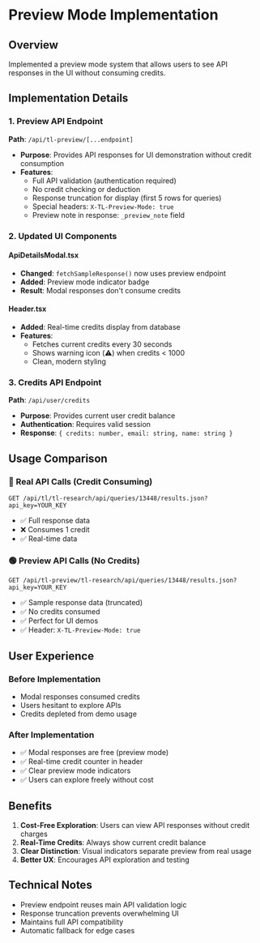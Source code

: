 # Preview Mode Implementation

## Overview
Implemented a preview mode system that allows users to see API responses in the UI without consuming credits.

## Implementation Details

### 1. Preview API Endpoint
**Path**: `/api/tl-preview/[...endpoint]`

- **Purpose**: Provides API responses for UI demonstration without credit consumption
- **Features**:
  - Full API validation (authentication required)
  - No credit checking or deduction
  - Response truncation for display (first 5 rows for queries)
  - Special headers: `X-TL-Preview-Mode: true`
  - Preview note in response: `_preview_note` field

### 2. Updated UI Components

#### ApiDetailsModal.tsx
- **Changed**: `fetchSampleResponse()` now uses preview endpoint
- **Added**: Preview mode indicator badge
- **Result**: Modal responses don't consume credits

#### Header.tsx  
- **Added**: Real-time credits display from database
- **Features**:
  - Fetches current credits every 30 seconds
  - Shows warning icon (⚠️) when credits < 1000
  - Clean, modern styling

### 3. Credits API Endpoint
**Path**: `/api/user/credits`

- **Purpose**: Provides current user credit balance
- **Authentication**: Requires valid session
- **Response**: `{ credits: number, email: string, name: string }`

## Usage Comparison

### 🔴 Real API Calls (Credit Consuming)
```
GET /api/tl/tl-research/api/queries/13448/results.json?api_key=YOUR_KEY
```
- ✅ Full response data
- ❌ Consumes 1 credit
- ✅ Real-time data

### 🟢 Preview API Calls (No Credits)
```
GET /api/tl-preview/tl-research/api/queries/13448/results.json?api_key=YOUR_KEY
```
- ✅ Sample response data (truncated)
- ✅ No credits consumed
- ✅ Perfect for UI demos
- ✅ Header: `X-TL-Preview-Mode: true`

## User Experience

### Before Implementation
- Modal responses consumed credits
- Users hesitant to explore APIs
- Credits depleted from demo usage

### After Implementation  
- ✅ Modal responses are free (preview mode)
- ✅ Real-time credit counter in header
- ✅ Clear preview mode indicators
- ✅ Users can explore freely without cost

## Benefits

1. **Cost-Free Exploration**: Users can view API responses without credit charges
2. **Real-Time Credits**: Always show current credit balance
3. **Clear Distinction**: Visual indicators separate preview from real usage
4. **Better UX**: Encourages API exploration and testing

## Technical Notes

- Preview endpoint reuses main API validation logic
- Response truncation prevents overwhelming UI
- Maintains full API compatibility
- Automatic fallback for edge cases
